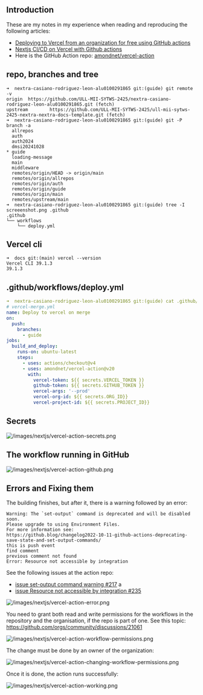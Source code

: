 ## Introduction

These are my notes in my experience when reading and reproducing the following articles:

- [Deploying to Vercel from an organization for free using GitHub actions](https://gist.github.com/ky28059/1c9af929a9030105da8cf00006b50484#the-solution)
- [Nextjs CI/CD on Vercel with Github actions](https://dev.to/chuddyjoachim/nextjs-ci-cd-on-vercel-with-github-actions-7g7)
- Here is the GitHub Action repo: [amondnet/vercel-action](https://github.com/amondnet/vercel-action)

## repo, branches and tree 

```
➜  nextra-casiano-rodriguez-leon-alu0100291865 git:(guide) git remote -v 
origin  https://github.com/ULL-MII-SYTWS-2425/nextra-casiano-rodriguez-leon-alu0100291865.git (fetch)
upstream        https://github.com/ULL-MII-SYTWS-2425/ull-mii-sytws-2425-nextra-nextra-docs-template.git (fetch)
➜  nextra-casiano-rodriguez-leon-alu0100291865 git:(guide) git -P branch -a
  allrepos
  auth
  auth2024
  dmsi20241028
* guide
  loading-message
  main
  middleware
  remotes/origin/HEAD -> origin/main
  remotes/origin/allrepos
  remotes/origin/auth
  remotes/origin/guide
  remotes/origin/main
  remotes/upstream/main
➜  nextra-casiano-rodriguez-leon-alu0100291865 git:(guide) tree -I screeenshot.png .github
.github
└── workflows
    └── deploy.yml
```

## Vercel cli

```
➜  docs git:(main) vercel --version
Vercel CLI 39.1.3
39.1.3
```

## .github/workflows/deploy.yml 

```yaml
➜  nextra-casiano-rodriguez-leon-alu0100291865 git:(guide) cat .github/workflows/deploy.yml 
# vercel-merge.yml
name: Deploy to vercel on merge
on:
  push:
    branches:
      - guide
jobs:
  build_and_deploy:
    runs-on: ubuntu-latest
    steps:
      - uses: actions/checkout@v4
      - uses: amondnet/vercel-action@v20
        with:
          vercel-token: ${{ secrets.VERCEL_TOKEN }}
          github-token: ${{ secrets.GITHUB_TOKEN }}
          vercel-args: '--prod'
          vercel-org-id: ${{ secrets.ORG_ID}}
          vercel-project-id: ${{ secrets.PROJECT_ID}}
```

## Secrets

![/images/nextjs/vercel-action-secrets.png](/images/nextjs/vercel-action-secrets.png)

## The workflow running in GitHub 

![/images/nextjs/vercel-action-github.png](/images/nextjs/vercel-action-github.png)

## Errors and Fixing them

The building finishes, but after it, there is a warning followed by an error:

```
Warning: The `set-output` command is deprecated and will be disabled soon. 
Please upgrade to using Environment Files. 
For more information see: 
https://github.blog/changelog2022-10-11-github-actions-deprecating-save-state-and-set-output-commands/
this is push event
find comment
previous comment not found
Error: Resource not accessible by integration
```

See the following issues at the action repo:

- [issue set-output command warning #217](https://github.com/amondnet/vercel-action/issues/217) a
- [issue Resource not accessible by integration #235](https://github.com/amondnet/vercel-action/issues/235)

![/images/nextjs/vercel-action-error.png](/images/nextjs/vercel-action-error.png)

You need to grant both read and write permissions for the workflows in the repository and the organisation, if the repo is part of one.
See this topic: <https://github.com/orgs/community/discussions/21061>

![/images/nextjs/vercel-action-workflow-permissions.png](/images/nextjs/vercel-action-workflow-permissions.png)

The change must be done by an owner of the organization:

![/images/nextjs/vercel-action-changing-workflow-permissions.png](/images/nextjs/vercel-action-changing-workflow-permissions.png)

Once it is done, the action runs successfully:

![/images/nextjs/vercel-action-working.png](/images/nextjs/vercel-action-working.png)